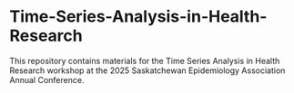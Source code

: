 # Time-Series-Analysis-in-Health-Research

This repository contains materials for the Time Series Analysis in Health Research workshop at the 2025 Saskatchewan Epidemiology Association Annual Conference.
